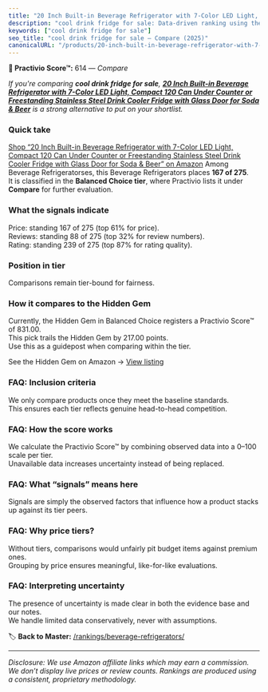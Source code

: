 ```yaml
---
title: "20 Inch Built-in Beverage Refrigerator with 7-Color LED Light, Compact 120 Can Under Counter or Freestanding Stainless Steel Drink Cooler Fridge with Glass Door for Soda & Beer"
description: "cool drink fridge for sale: Data-driven ranking using the Practivio Score™. Positioned by quality, value, demand, findability, momentum."
keywords: ["cool drink fridge for sale"]
seo_title: "cool drink fridge for sale — Compare (2025)"
canonicalURL: "/products/20-inch-built-in-beverage-refrigerator-with-7-color-led-light-compact-120-can-under-counter-or-freestanding-stainless-steel-drink-cooler-fridge-with-glass-door-for-soda-beer-B0CHDMYQSF/"
---
```


**🛒 Practivio Score™:** 614 — _Compare_


*If you're comparing **cool drink fridge for sale**, **[20 Inch Built-in Beverage Refrigerator with 7-Color LED Light, Compact 120 Can Under Counter or Freestanding Stainless Steel Drink Cooler Fridge with Glass Door for Soda & Beer](https://www.amazon.com/dp/B0CHDMYQSF?tag=practivio-20)** is a strong alternative to put on your shortlist.*
### Quick take
[Shop “20 Inch Built-in Beverage Refrigerator with 7-Color LED Light, Compact 120 Can Under Counter or Freestanding Stainless Steel Drink Cooler Fridge with Glass Door for Soda & Beer” on Amazon](https://www.amazon.com/dp/B0CHDMYQSF?tag=practivio-20)
Among Beverage Refrigeratorses, this Beverage Refrigerators places **167 of 275**.  
It is classified in the **Balanced Choice tier**, where Practivio lists it under **Compare** for further evaluation.

### What the signals indicate
Price: standing 167 of 275 (top 61% for price).  
Reviews: standing 88 of 275 (top 32% for review numbers).  
Rating: standing 239 of 275 (top 87% for rating quality).  

### Position in tier
Comparisons remain tier-bound for fairness.

### How it compares to the Hidden Gem
Currently, the Hidden Gem in Balanced Choice registers a Practivio Score™ of 831.00.  
This pick trails the Hidden Gem by 217.00 points.  
Use this as a guidepost when comparing within the tier.  

See the Hidden Gem on Amazon → [View listing](https://www.amazon.com/dp/B0786TJC33?tag=practivio-20)

### FAQ: Inclusion criteria
We only compare products once they meet the baseline standards.  
This ensures each tier reflects genuine head-to-head competition.

### FAQ: How the score works
We calculate the Practivio Score™ by combining observed data into a 0–100 scale per tier.  
Unavailable data increases uncertainty instead of being replaced.

### FAQ: What “signals” means here
Signals are simply the observed factors that influence how a product stacks up against its tier peers.

### FAQ: Why price tiers?
Without tiers, comparisons would unfairly pit budget items against premium ones.  
Grouping by price ensures meaningful, like-for-like evaluations.

### FAQ: Interpreting uncertainty
The presence of uncertainty is made clear in both the evidence base and our notes.  
We handle limited data conservatively, never with assumptions.

<!-- Missing template for Compare/CompareWithinPriceClass -->


🏷️ **Back to Master:** [/rankings/beverage-refrigerators/](/rankings/beverage-refrigerators/)

---
_Disclosure: We use Amazon affiliate links which may earn a commission. We don’t display live prices or review counts. Rankings are produced using a consistent, proprietary methodology._
